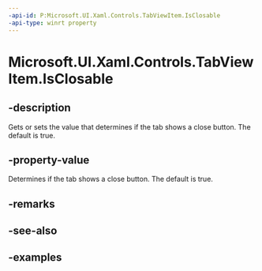```yaml
---
-api-id: P:Microsoft.UI.Xaml.Controls.TabViewItem.IsClosable
-api-type: winrt property
---
```


# Microsoft.UI.Xaml.Controls.TabViewItem.IsClosable

<!--
public bool IsClosable { get; set; }
-->

## -description

Gets or sets the value that determines if the tab shows a close button. The default is true.

## -property-value

Determines if the tab shows a close button. The default is true.

## -remarks

## -see-also

## -examples

